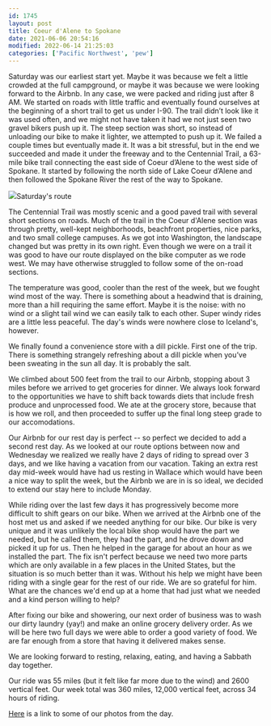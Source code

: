 ```yaml
---
id: 1745
layout: post
title: Coeur d'Alene to Spokane
date: 2021-06-06 20:54:16
modified: 2022-06-14 21:25:03
categories: ['Pacific Northwest', 'pew']
---
```



Saturday was our earliest start yet. Maybe it was because we felt a little crowded at the full campground, or maybe it was because we were looking forward to the Airbnb. In any case, we were packed and riding just after 8 AM. We started on roads with little traffic and eventually found ourselves at the beginning of a short trail to get us under I-90. The trail didn’t look like it was used often, and we might not have taken it had we not just seen two gravel bikers push up it. The steep section was short, so instead of unloading our bike to make it lighter, we attempted to push up it. We failed a couple times but eventually made it. It was a bit stressful, but in the end we succeeded and made it under the freeway and to the Centennial Trail, a 63-mile bike trail connecting the east side of Coeur d’Alene to the west side of Spokane. It started by following the north side of Lake Coeur d’Alene and then followed the Spokane River the rest of the way to Spokane. 




![](https://rode.whitings.org/wp-content/uploads/2021/06/img_1220.jpg)Saturday's route


The Centennial Trail was mostly scenic and a good paved trail with several short sections on roads. Much of the trail in the Coeur d'Alene section was through pretty, well-kept neighborhoods, beachfront properties, nice parks, and two small college campuses. As we got into Washington, the landscape changed but was pretty in its own right. Even though we were on a trail it was good to have our route displayed on the bike computer as we rode west. We may have otherwise struggled to follow some of the on-road sections.




The temperature was good, cooler than the rest of the week, but we fought wind most of the way. There is something about a headwind that is draining, more than a hill requiring the same effort. Maybe it is the noise: with no wind or a slight tail wind we can easily talk to each other. Super windy rides are a little less peaceful. The day's winds were nowhere close to Iceland's, however.




We finally found a convenience store with a dill pickle. First one of the trip. There is something strangely refreshing about a dill pickle when you’ve been sweating in the sun all day. It is probably the salt.




We climbed about 500 feet from the trail to our Airbnb, stopping about 3 miles before we arrived to get groceries for dinner. We always look forward to the opportunities we have to shift back towards diets that include fresh produce and unprocessed food. We ate at the grocery store, because that is how we roll, and then proceeded to suffer up the final long steep grade to our accomodations. 




Our Airbnb for our rest day is perfect -- so perfect we decided to add a second rest day. As we looked at our route options between now and Wednesday we realized we really have 2 days of riding to spread over 3 days, and we like having a vacation from our vacation. Taking an extra rest day mid-week would have had us resting in Wallace which would have been a nice way to split the week, but the Airbnb we are in is so ideal, we decided to extend our stay here to include Monday.




While riding over the last few days it has progressively become more difficult to shift gears on our bike. When we arrived at the Airbnb one of the host met us and asked if we needed anything for our bike. Our bike is very unique and it was unlikely the local bike shop would have the part we needed, but he called them, they had the part, and he drove down and picked it up for us. Then he helped in the garage for about an hour as we installed the part. The fix isn't perfect because we need two more parts which are only available in a few places in the United States, but the situation is so much better than it was. Without his help we might have been riding with a single gear for the rest of our ride. We are so grateful for him. What are the chances we'd end up at a home that had just what we needed and a kind person willing to help?




After fixing our bike and showering, our next order of business was to wash our dirty laundry (yay!) and make an online grocery delivery order. As we will be here two full days we were able to order a good variety of food. We are far enough from a store that having it delivered makes sense.




We are looking forward to resting, relaxing, eating, and having a Sabbath day together.




Our ride was 55 miles (but it felt like far more due to the wind) and 2600 vertical feet. Our week total was 360 miles, 12,000 vertical feet, across 34 hours of riding.




[Here](https://photos.app.goo.gl/3XNB8dgNz1CkugCA8) is a link to some of our photos from the day. 






